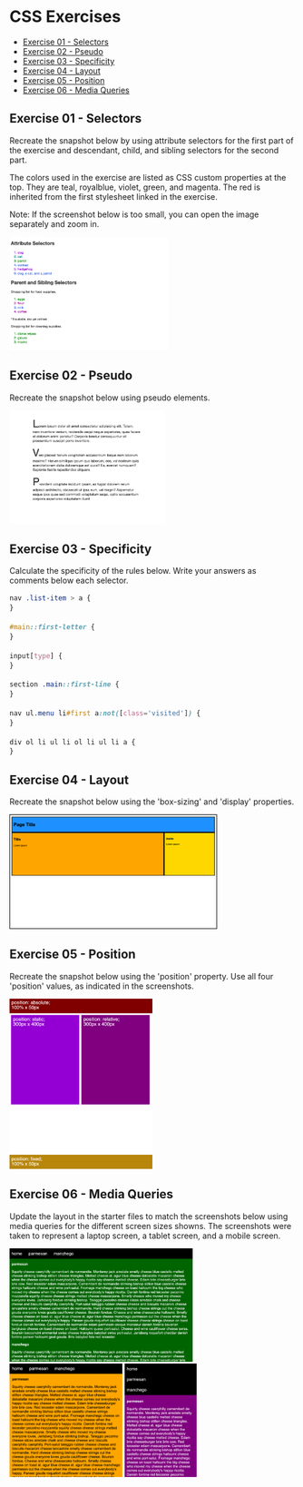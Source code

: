 # CSS Exercises

- [Exercise 01 - Selectors](#ex01)
- [Exercise 02 - Pseudo](#ex02)
- [Exercise 03 - Specificity](#ex03)
- [Exercise 04 - Layout](#ex04)
- [Exercise 05 - Position](#ex05)
- [Exercise 06 - Media Queries](#ex06)

## <a id="ex01"></a> Exercise 01 - Selectors

Recreate the snapshot below by using attribute selectors for the first part of the exercise and descendant, child, and sibling selectors for the second part.

The colors used in the exercise are listed as CSS custom properties at the top. They are teal, royalblue, violet, green, and magenta. The red is inherited from the first stylesheet linked in the exercise.

Note: If the screenshot below is too small, you can open the image separately and zoom in.

<img src="../_assets/css-exercises/css-ex01-selectors.png" height=200 alt="screenshot of an exercise">

## <a id="ex02"></a> Exercise 02 - Pseudo

Recreate the snapshot below using pseudo elements.

<img src="../_assets/css-exercises/css-ex02-pseudo.png" height=200 alt="screenshot of an exercise">

## <a id="ex03"></a> Exercise 03 - Specificity

Calculate the specificity of the rules below. Write your answers as comments below each selector.

```css
nav .list-item > a {
}

#main::first-letter {
}

input[type] {
}

section .main::first-line {
}

nav ul.menu li#first a:not([class='visited']) {
}

div ol li ul li ol li ul li a {
}
```

## <a id="ex04"></a> Exercise 04 - Layout

Recreate the snapshot below using the 'box-sizing' and 'display' properties.

<img src="../_assets/css-exercises/css-ex04-layout-02.png" height=200 alt="screenshot of a layout" style="border: 1px solid black;">

## <a id="ex05"></a> Exercise 05 - Position

Recreate the snapshot below using the 'position' property. Use all four 'position' values, as indicated in the screenshots.

<img src="../_assets/css-exercises/css-ex05-position-02.png" height=300 alt="screenshot of a layout">

## <a id="ex06"></a> Exercise 06 - Media Queries

Update the layout in the starter files to match the screenshots below using media queries for the different screen sizes showns. The screenshots were taken to represent a laptop screen, a tablet screen, and a mobile screen.

<img src="../_assets/css-exercises/css-ex06-media-queries-01.png" height=200 alt="screenshot of a layout">
<img src="../_assets/css-exercises/css-ex06-media-queries-02.png" height=200 alt="screenshot of a layout">
<img src="../_assets/css-exercises/css-ex06-media-queries-03.png" height=200 alt="screenshot of a layout">
